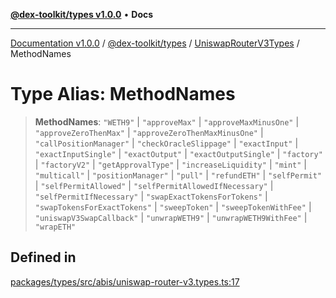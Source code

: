 [**@dex-toolkit/types v1.0.0**](../../../README.md) • **Docs**

***

[Documentation v1.0.0](../../../../../packages.md) / [@dex-toolkit/types](../../../README.md) / [UniswapRouterV3Types](../README.md) / MethodNames

# Type Alias: MethodNames

> **MethodNames**: `"WETH9"` \| `"approveMax"` \| `"approveMaxMinusOne"` \| `"approveZeroThenMax"` \| `"approveZeroThenMaxMinusOne"` \| `"callPositionManager"` \| `"checkOracleSlippage"` \| `"exactInput"` \| `"exactInputSingle"` \| `"exactOutput"` \| `"exactOutputSingle"` \| `"factory"` \| `"factoryV2"` \| `"getApprovalType"` \| `"increaseLiquidity"` \| `"mint"` \| `"multicall"` \| `"positionManager"` \| `"pull"` \| `"refundETH"` \| `"selfPermit"` \| `"selfPermitAllowed"` \| `"selfPermitAllowedIfNecessary"` \| `"selfPermitIfNecessary"` \| `"swapExactTokensForTokens"` \| `"swapTokensForExactTokens"` \| `"sweepToken"` \| `"sweepTokenWithFee"` \| `"uniswapV3SwapCallback"` \| `"unwrapWETH9"` \| `"unwrapWETH9WithFee"` \| `"wrapETH"`

## Defined in

[packages/types/src/abis/uniswap-router-v3.types.ts:17](https://github.com/niZmosis/dex-toolkit/blob/3d8b41b44787b30fbea5de3ab4737662ffb61bc8/packages/types/src/abis/uniswap-router-v3.types.ts#L17)
